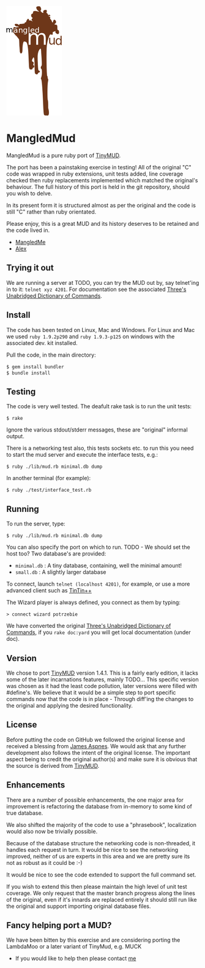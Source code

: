 <img src="./mud.png" alt="MangledMud"/>

MangledMud
==========

MangledMud is a pure ruby port of [TinyMUD](https://en.wikipedia.org/wiki/TinyMUD).

The port has been a painstaking exercise in testing! All of the original "C" code was wrapped in ruby extensions,
unit tests added, line coverage checked then ruby replacements implemented which matched the original's behaviour.
The full history of this port is held in the git repository, should you wish to delve.

In its present form it is structured almost as per the original and the code is still "C" rather than ruby orientated.

Please enjoy, this is a great MUD and its history deserves to be retained and the code lived in.

- [MangledMe](http://www.google.com/recaptcha/mailhide/d?k=01vdgNNADQlgrqj5lMuKLpag==&c=dLzYSFd6PdPBc5paL9eJKJ62wOQODVZwCaNzqvMcxyI=)
- [Alex]()

Trying it out
-------------

We are running a server at TODO, you can try the MUD out by, say telnet'ing in to it: `telnet xyz 4201`. For documentation
see the associated [Three's Unabridged Dictionary of Commands](./file.guide.html).

Install
-------

The code has been tested on Linux, Mac and Windows. For Linux and Mac we used `ruby 1.9.2p290` and `ruby 1.9.3-p125`
on windows with the associated dev. kit installed.

Pull the code, in the main directory:

    $ gem install bundler
    $ bundle install

Testing
-------

The code is very well tested. The deafult rake task is to run the unit tests:

    $ rake

Ignore the various stdout/stderr messages, these are "original" informal output.

There is a networking test also, this tests sockets etc. to run this you need to
start the mud server and execute the interface tests, e.g.:

    $ ruby ./lib/mud.rb minimal.db dump

In another terminal (for example):

    $ ruby ./test/interface_test.rb

Running
-------

To run the server, type:

    $ ruby ./lib/mud.rb minimal.db dump

You can also specify the port on which to run. TODO - We should set the host too? Two database's are provided:

* `minimal.db` : A tiny database, containing, well the minimal amount!
* `small.db` : A slightly larger database

To connect, launch `telnet (localhost 4201)`, for example, or use a more advanced client such as [TinTin++](http://tintin.sourceforge.net/index.php)

The Wizard player is always defined, you connect as them by typing:

    > connect wizard potrzebie

We have converted the original [Three's Unabridged Dictionary of Commands](./file.guide.html), if you `rake doc:yard` you will get local documentation (under doc).

Version
-------

We chose to port [TinyMUD](https://en.wikipedia.org/wiki/TinyMUD) version 1.4.1. This is a fairly early edition, it lacks some of the later incarnations
features, mainly TODO... This specific version was chosen as it had the least code pollution, later versions were filled with #define's. We believe
that it would be a simple step to port specific commands now that the code is in place - Through diff'ing the changes to the original and applying
the desired functionality.

License
-------

Before putting the code on GitHub we followed the original license and received a blessing from [James Aspnes](https://en.wikipedia.org/wiki/James_Aspnes).
We would ask that any further development also follows the intent of the original license. The important aspect being to credit the original author(s)
and make sure it is obvious that the source is derived from [TinyMUD](https://en.wikipedia.org/wiki/TinyMUD).

Enhancements
------------

There are a number of possible enhancements, the one major area for improvement is refactoring the database from in-memory to some kind of true database.

We also shifted the majority of the code to use a "phrasebook", localization would also now be trivially possible.

Because of the database structure the networking code is non-threaded, it handles each request in turn. It would be nice to see the networking improved,
neither of us are experts in this area and we are pretty sure its not as robust as it could be :-)

It would be nice to see the code extended to support the full command set.

If you wish to extend this then please maintain the high level of unit test coverage. We only request that the master branch progress along the lines
of the original, even if it's innards are replaced entirely it should still run like the original and support importing original database files.

Fancy helping port a MUD?
-------------------------

We have been bitten by this exercise and are considering porting the LambdaMoo or a later variant of TinyMud, e.g. MUCK
- If you would like to help then please contact [me](http://www.google.com/recaptcha/mailhide/d?k=01vdgNNADQlgrqj5lMuKLpag==&c=dLzYSFd6PdPBc5paL9eJKJ62wOQODVZwCaNzqvMcxyI=)
